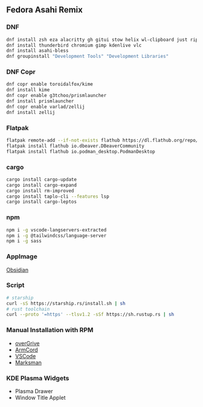 ## Fedora Asahi Remix
### DNF
```sh
dnf install zsh eza alacritty gh gitui stow helix wl-clipboard just ripgrep bat fd-find neofetch python-unversioned-command nodejs podman mold btop
dnf install thunderbird chromium gimp kdenlive vlc
dnf install asahi-bless
dnf groupinstall "Development Tools" "Development Libraries"
```
### DNF Copr
```sh
dnf copr enable toroidalfox/kime
dnf install kime
dnf copr enable g3tchoo/prismlauncher
dnf install prismlauncher
dnf copr enable varlad/zellij
dnf install zellij
```

### Flatpak
```sh
flatpak remote-add --if-not-exists flathub https://dl.flathub.org/repo/flathub.flatpakrepo
flatpak install flathub io.dbeaver.DBeaverCommunity
flatpak install flathub io.podman_desktop.PodmanDesktop
```

### cargo
```sh
cargo install cargo-update
cargo install cargo-expand
cargo install rm-improved
cargo install taplo-cli --features lsp
cargo install cargo-leptos
```

### npm
```sh
npm i -g vscode-langservers-extracted
npm i -g @tailwindcss/language-server
npm i -g sass
```

### AppImage

[Obsidian](https://obsidian.md/download)

### Script

```sh
# starship
curl -sS https://starship.rs/install.sh | sh
# rust toolchain
curl --proto '=https' --tlsv1.2 -sSf https://sh.rustup.rs | sh
```

### Manual Installation with RPM

- [overGrive](https://www.overgrive.com)
- [ArmCord](https://github.com/ArmCord/ArmCord/releases)
- [VSCode](https://code.visualstudio.com/docs/setup/linux)
- [Marksman](https://github.com/artempyanykh/marksman/releases)

### KDE Plasma Widgets

- Plasma Drawer
- Window Title Applet
